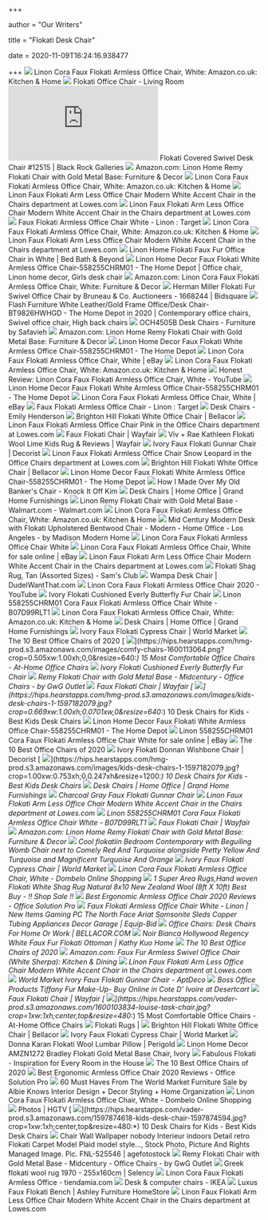 +++
        
author = "Our Writers"
        
title = "Flokati Desk Chair"
        
date = 2020-11-09T16:24:16.938477
        
+++
[ ![](https://images-na.ssl-images-amazon.com/images/I/81hj1A9xfgL._AC_SL1500_.jpg)](https://images-na.ssl-images-amazon.com/images/I/81hj1A9xfgL._AC_SL1500_.jpg) Linon Cora Faux Flokati Armless Office Chair, White: Amazon.co.uk: Kitchen  & Home
[ ![](https://smhttp-ssl-61502.nexcesscdn.net/media/catalog/product/cache/1/image/9df78eab33525d08d6e5fb8d27136e95/2/4/249076web.jpg)](https://smhttp-ssl-61502.nexcesscdn.net/media/catalog/product/cache/1/image/9df78eab33525d08d6e5fb8d27136e95/2/4/249076web.jpg) Flokati Office Chair - Living Room
[ ![](https://www.blackrockgalleries.com/goodthumb.php?src=Pictures/1026813_IMG_4459.JPG&w=539&h=405)](https://www.blackrockgalleries.com/goodthumb.php?src=Pictures/1026813_IMG_4459.JPG&w=539&h=405) Flokati Covered Swivel Desk Chair #12515 | Black Rock Galleries
[ ![](https://m.media-amazon.com/images/I/81N+EnE1uoL._AC_SS350_.jpg)](https://m.media-amazon.com/images/I/81N+EnE1uoL._AC_SS350_.jpg) Amazon.com: Linon Home Remy Flokati Chair with Gold Metal Base: Furniture &  Decor
[ ![](https://images-na.ssl-images-amazon.com/images/I/71oczSxdqRL._AC_SL1500_.jpg)](https://images-na.ssl-images-amazon.com/images/I/71oczSxdqRL._AC_SL1500_.jpg) Linon Cora Faux Flokati Armless Office Chair, White: Amazon.co.uk: Kitchen  & Home
[ ![](http://mobileimages.lowes.com/product/converted/753793/753793996899.jpg?size=pdhi)](http://mobileimages.lowes.com/product/converted/753793/753793996899.jpg?size=pdhi) Linon Faux Flokati Arm Less Office Chair Modern White Accent Chair in the  Chairs department at Lowes.com
[ ![](http://mobileimages.lowes.com/product/converted/753793/753793996899_11490018.jpg)](http://mobileimages.lowes.com/product/converted/753793/753793996899_11490018.jpg) Linon Faux Flokati Arm Less Office Chair Modern White Accent Chair in the  Chairs department at Lowes.com
[ ![](https://target.scene7.com/is/image/Target/GUEST_077491e9-f609-406f-9d99-0b749837e9f2)](https://target.scene7.com/is/image/Target/GUEST_077491e9-f609-406f-9d99-0b749837e9f2) Faux Flokati Armless Office Chair White - Linon : Target
[ ![](https://images-na.ssl-images-amazon.com/images/I/917VD6UWo0L._AC_SX569_.jpg)](https://images-na.ssl-images-amazon.com/images/I/917VD6UWo0L._AC_SX569_.jpg) Linon Cora Faux Flokati Armless Office Chair, White: Amazon.co.uk: Kitchen  & Home
[ ![](http://images.lowes.com/product/converted/753793/753793996899_11490019lg.jpg)](http://images.lowes.com/product/converted/753793/753793996899_11490019lg.jpg) Linon Faux Flokati Arm Less Office Chair Modern White Accent Chair in the  Chairs department at Lowes.com
[ ![](https://b3h2.scene7.com/is/image/BedBathandBeyond/153716263872675p?$690$&wid=690&hei=690)](https://b3h2.scene7.com/is/image/BedBathandBeyond/153716263872675p?$690$&wid=690&hei=690) Linon Home Flokati Faux Fur Office Chair in White | Bed Bath & Beyond
[ ![](https://i.pinimg.com/474x/f3/a4/93/f3a493a20b32325971c36aec2a9d1ec6.jpg)](https://i.pinimg.com/474x/f3/a4/93/f3a493a20b32325971c36aec2a9d1ec6.jpg) Linon Home Decor Faux Flokati White Armless Office Chair-558255CHRM01 - The  Home Depot | Office chair, Linon home decor, Girls desk chair
[ ![](https://m.media-amazon.com/images/S/aplus-media/vc/fe939cb0-264e-4c7f-b8c1-eda1b358a404.__CR0,40,350,350_PT0_SX300_V1___.jpg)](https://m.media-amazon.com/images/S/aplus-media/vc/fe939cb0-264e-4c7f-b8c1-eda1b358a404.__CR0,40,350,350_PT0_SX300_V1___.jpg) Amazon.com: Linon Cora Faux Flokati Armless Office Chair, White: Furniture  & Decor
[ ![](https://images.bidsquare.com/item/xl/5969/5969165.jpeg)](https://images.bidsquare.com/item/xl/5969/5969165.jpeg) Herman Miller Flokati Fur Swivel Office Chair by Bruneau & Co. Auctioneers  - 1668244 | Bidsquare
[ ![](https://i.pinimg.com/474x/ac/44/45/ac4445bbceeeeb8f6dd49ce2ed3a9cae.jpg)](https://i.pinimg.com/474x/ac/44/45/ac4445bbceeeeb8f6dd49ce2ed3a9cae.jpg) Flash Furniture White Leather/Gold Frame Office/Desk Chair-BT9826HWHGD -  The Home Depot in 2020 | Contemporary office chairs, Swivel office chair,  High back chairs
[ ![](https://cdn.safavieh.com/furniture/och/zoom/och4505b-dim.jpg)](https://cdn.safavieh.com/furniture/och/zoom/och4505b-dim.jpg) OCH4505B Desk Chairs - Furniture by Safavieh
[ ![](https://images-na.ssl-images-amazon.com/images/I/81TadA1oxJL._AC_SL1500_.jpg)](https://images-na.ssl-images-amazon.com/images/I/81TadA1oxJL._AC_SL1500_.jpg) Amazon.com: Linon Home Remy Flokati Chair with Gold Metal Base: Furniture &  Decor
[ ![](https://images.homedepot-static.com/productImages/3e88aef9-13ad-4315-9fa4-17ebad3e8dc0/svn/white-linon-home-decor-task-chairs-558255chrm01-31_600.jpg)](https://images.homedepot-static.com/productImages/3e88aef9-13ad-4315-9fa4-17ebad3e8dc0/svn/white-linon-home-decor-task-chairs-558255chrm01-31_600.jpg) Linon Home Decor Faux Flokati White Armless Office Chair-558255CHRM01 - The  Home Depot
[ ![](https://i.ebayimg.com/images/g/ST8AAOSwZM9e8RZu/s-l400.jpg)](https://i.ebayimg.com/images/g/ST8AAOSwZM9e8RZu/s-l400.jpg) Linon Cora Faux Flokati Armless Office Chair, White | eBay
[ ![](https://images-na.ssl-images-amazon.com/images/I/61Vlx79Mk5L._AC_SX522_.jpg)](https://images-na.ssl-images-amazon.com/images/I/61Vlx79Mk5L._AC_SX522_.jpg) Linon Cora Faux Flokati Armless Office Chair, White: Amazon.co.uk: Kitchen  & Home
[ ![](https://i.ytimg.com/vi/zMSYjjuZ5KM/hqdefault.jpg)](https://i.ytimg.com/vi/zMSYjjuZ5KM/hqdefault.jpg) Honest Review: Linon Cora Faux Flokati Armless Office Chair, White - YouTube
[ ![](https://images.homedepot-static.com/productImages/6b3cb134-2aac-40b4-b13d-6093afde3a23/svn/white-linon-home-decor-task-chairs-558255chrm01-40_600.jpg)](https://images.homedepot-static.com/productImages/6b3cb134-2aac-40b4-b13d-6093afde3a23/svn/white-linon-home-decor-task-chairs-558255chrm01-40_600.jpg) Linon Home Decor Faux Flokati White Armless Office Chair-558255CHRM01 - The  Home Depot
[ ![](x-raw-image:///7b943ec45382ad5a9652c9c4def1ab513126e514b6612659d97a6b42f4e2ef30)](x-raw-image:///7b943ec45382ad5a9652c9c4def1ab513126e514b6612659d97a6b42f4e2ef30) Linon Cora Faux Flokati Armless Office Chair, White | eBay
[ ![](https://target.scene7.com/is/image/Target/GUEST_9def3170-2195-4e99-ae86-f6fc320ef16e)](https://target.scene7.com/is/image/Target/GUEST_9def3170-2195-4e99-ae86-f6fc320ef16e) Faux Flokati Armless Office Chair - Linon : Target
[ ![](https://images.rewardstyle.com/img?v=2.14&p=114338210)](https://images.rewardstyle.com/img?v=2.14&p=114338210) Desk Chairs - Emily Henderson
[ ![](https://mediacdn.bellacor.com/images/250/661B330-BK.jpg)](https://mediacdn.bellacor.com/images/250/661B330-BK.jpg) Brighton Hill Flokati White Office Chair | Bellacor
[ ![](http://mobileimages.lowes.com/product/converted/500023/5000232945.jpg)](http://mobileimages.lowes.com/product/converted/500023/5000232945.jpg) Linon Faux Flokati Armless Office Chair Pink in the Office Chairs  department at Lowes.com
[ ![](https://secure.img1-fg.wfcdn.com/im/67888690/resize-h600-w600%5Ecompr-r85/3579/3579805/Benes+Faux+Flokati+Gray+Area+Rug.jpg)](https://secure.img1-fg.wfcdn.com/im/67888690/resize-h600-w600%5Ecompr-r85/3579/3579805/Benes+Faux+Flokati+Gray+Area+Rug.jpg) Faux Flokati Chair | Wayfair
[ ![](https://secure.img1-ag.wfcdn.com/im/76516457/resize-h600-w600%5Ecompr-r85/7022/70225851/Kathleen+Flokati+Wool+Lime+Kids+Rug.jpg)](https://secure.img1-ag.wfcdn.com/im/76516457/resize-h600-w600%5Ecompr-r85/7022/70225851/Kathleen+Flokati+Wool+Lime+Kids+Rug.jpg) Viv + Rae Kathleen Flokati Wool Lime Kids Rug & Reviews | Wayfair
[ ![](https://www.decorist.com/static/finds/product_images/full_size/170288-60883_xxx_v1.4b9d1c9310f022589f823f2c34463650.png)](https://www.decorist.com/static/finds/product_images/full_size/170288-60883_xxx_v1.4b9d1c9310f022589f823f2c34463650.png) Ivory Faux Flokati Gunnar Chair | Decorist
[ ![](http://mobileimages.lowes.com/product/converted/500023/5000232947.jpg)](http://mobileimages.lowes.com/product/converted/500023/5000232947.jpg) Linon Faux Flokati Armless Office Chair Snow Leopard in the Office Chairs  department at Lowes.com
[ ![](https://mediacdn.bellacor.com/images/250/661-B220G-FWT.jpg)](https://mediacdn.bellacor.com/images/250/661-B220G-FWT.jpg) Brighton Hill Flokati White Office Chair | Bellacor
[ ![](https://images.homedepot-static.com/productImages/a01d4758-3081-4f28-9890-b3474260f539/svn/white-linon-home-decor-task-chairs-558255chrm01-a0_600.jpg)](https://images.homedepot-static.com/productImages/a01d4758-3081-4f28-9890-b3474260f539/svn/white-linon-home-decor-task-chairs-558255chrm01-a0_600.jpg) Linon Home Decor Faux Flokati White Armless Office Chair-558255CHRM01 - The  Home Depot
[ ![](https://www.knockitoffkim.com/wp-content/uploads/2017/02/Recover-Office-Chair-Seat.jpg)](https://www.knockitoffkim.com/wp-content/uploads/2017/02/Recover-Office-Chair-Seat.jpg) How I Made Over My Old Banker's Chair - Knock It Off Kim
[ ![](https://smhttp-ssl-61502.nexcesscdn.net/media/catalog/product/cache/1/small_image/278x/17f82f742ffe127f42dca9de82fb58b1/2/3/235137web_sm.jpg)](https://smhttp-ssl-61502.nexcesscdn.net/media/catalog/product/cache/1/small_image/278x/17f82f742ffe127f42dca9de82fb58b1/2/3/235137web_sm.jpg) Desk Chairs | Home Office | Grand Home Furnishings
[ ![](https://i5.walmartimages.com/asr/00f5dcab-5afb-43ca-8662-5707331e56aa_1.0e26a7e86296c9bf355fbda01e7e9b7e.jpeg)](https://i5.walmartimages.com/asr/00f5dcab-5afb-43ca-8662-5707331e56aa_1.0e26a7e86296c9bf355fbda01e7e9b7e.jpeg) Linon Remy Flokati Chair with Gold Metal Base - Walmart.com - Walmart.com
[ ![](https://images-na.ssl-images-amazon.com/images/I/71kHDpAfjPL._AC_SX425_.jpg)](https://images-na.ssl-images-amazon.com/images/I/71kHDpAfjPL._AC_SX425_.jpg) Linon Cora Faux Flokati Armless Office Chair, White: Amazon.co.uk: Kitchen  & Home
[ ![](https://st.hzcdn.com/simgs/45f104cb0fabd364_4-5017/home-design.jpg)](https://st.hzcdn.com/simgs/45f104cb0fabd364_4-5017/home-design.jpg) Mid Century Modern Desk with Flokati Upholstered Bentwood Chair - Modern -  Home Office - Los Angeles - by Madison Modern Home
[ ![](https://images-na.ssl-images-amazon.com/images/I/91jklPHpKrL._AC_SY450_.jpg)](https://images-na.ssl-images-amazon.com/images/I/91jklPHpKrL._AC_SY450_.jpg) Linon Cora Faux Flokati Armless Office Chair White
[ ![](https://i.ebayimg.com/images/g/LYcAAOSwPGNe4vwk/s-l640.jpg)](https://i.ebayimg.com/images/g/LYcAAOSwPGNe4vwk/s-l640.jpg) Linon Cora Faux Flokati Armless Office Chair, White for sale online | eBay
[ ![](https://mobileimages.lowes.com/product/converted/100183/1001839660.jpg?size=lg)](https://mobileimages.lowes.com/product/converted/100183/1001839660.jpg?size=lg) Linon Faux Flokati Arm Less Office Chair Modern White Accent Chair in the  Chairs department at Lowes.com
[ ![](https://scene7.samsclub.com/is/image/samsclub/0075379382101_B?wid=280&hei=280)](https://scene7.samsclub.com/is/image/samsclub/0075379382101_B?wid=280&hei=280) Flokati Shag Rug, Tan (Assorted Sizes) - Sam's Club
[ ![](http://static.dudeiwantthat.com/img/gear/office/wampa-office-chair-46435.jpg)](http://static.dudeiwantthat.com/img/gear/office/wampa-office-chair-46435.jpg) Wampa Desk Chair | DudeIWantThat.com
[ ![](https://i.ytimg.com/vi/zz1q7nUYJ8Y/maxresdefault.jpg)](https://i.ytimg.com/vi/zz1q7nUYJ8Y/maxresdefault.jpg) Linon Cora Faux Flokati Armless Office Chair 2020 - YouTube
[ ![](https://cdn.decorpad.com/photos/2018/02/22/brass-ivory-flokati-everly-butterfly-gold-white-fur-chair.jpeg)](https://cdn.decorpad.com/photos/2018/02/22/brass-ivory-flokati-everly-butterfly-gold-white-fur-chair.jpeg) Ivory Flokati Cushioned Everly Butterfly Fur Chair
[ ![](http://www.irkrs-atlantic-canada.net/image/cache/data/category_32/yaheetech-modern-swivel-office-chair-faux-leather-home-computer-desk-chairs-on-wheel-2278-200x200_0.jpg)](http://www.irkrs-atlantic-canada.net/image/cache/data/category_32/yaheetech-modern-swivel-office-chair-faux-leather-home-computer-desk-chairs-on-wheel-2278-200x200_0.jpg) Linon 558255CHRM01 Cora Faux Flokati Armless Office Chair White - B07D99RLT1
[ ![](https://images-na.ssl-images-amazon.com/images/I/7156%2BrNYj2L._AC_SL1500_.jpg)](https://images-na.ssl-images-amazon.com/images/I/7156%2BrNYj2L._AC_SL1500_.jpg) Linon Cora Faux Flokati Armless Office Chair, White: Amazon.co.uk: Kitchen  & Home
[ ![](https://smhttp-ssl-61502.nexcesscdn.net/media/catalog/product/cache/1/small_image/278x/17f82f742ffe127f42dca9de82fb58b1/2/3/234076web_sm.jpg)](https://smhttp-ssl-61502.nexcesscdn.net/media/catalog/product/cache/1/small_image/278x/17f82f742ffe127f42dca9de82fb58b1/2/3/234076web_sm.jpg) Desk Chairs | Home Office | Grand Home Furnishings
[ ![](https://ii2.worldmarket.com/fcgi-bin/iipsrv.fcgi?FIF=/images/worldmarket/source/95133_XXX_v1.tif&wid=420&cvt=jpeg)](https://ii2.worldmarket.com/fcgi-bin/iipsrv.fcgi?FIF=/images/worldmarket/source/95133_XXX_v1.tif&wid=420&cvt=jpeg) Ivory Faux Flokati Cypress Chair | World Market
[ ![](https://www.mydomaine.com/thmb/_AypVdEBhlEBaFO8pTfrOZgMi9o=/710x533/smart/filters:no_upscale()/finley-swivel-office-chair-o-5f9c417b32b94c98a6f88ff4248b0e9f.jpg)](https://www.mydomaine.com/thmb/_AypVdEBhlEBaFO8pTfrOZgMi9o=/710x533/smart/filters:no_upscale()/finley-swivel-office-chair-o-5f9c417b32b94c98a6f88ff4248b0e9f.jpg) The 10 Best Office Chairs of 2020
[ ![](https://hips.hearstapps.com/hmg-prod.s3.amazonaws.com/images/comfy-chairs-1600113064.png?crop=0.505xw:1.00xh;0,0&resize=640:*)](https://hips.hearstapps.com/hmg-prod.s3.amazonaws.com/images/comfy-chairs-1600113064.png?crop=0.505xw:1.00xh;0,0&resize=640:*) 15 Most Comfortable Office Chairs - At-Home Office Chairs
[ ![](https://cdn.decorpad.com/photos/2019/09/27/lucite-acrylic-legs-fur-sophie-white-sheepskin-chair.jpeg)](https://cdn.decorpad.com/photos/2019/09/27/lucite-acrylic-legs-fur-sophie-white-sheepskin-chair.jpeg) Ivory Flokati Cushioned Everly Butterfly Fur Chair
[ ![](https://st.hzcdn.com/fimgs/e8e161000ed57721_8890-w300-h300-b1-p10--.jpg)](https://st.hzcdn.com/fimgs/e8e161000ed57721_8890-w300-h300-b1-p10--.jpg) Remy Flokati Chair with Gold Metal Base - Midcentury - Office Chairs - by  GwG Outlet
[ ![](https://secure.img1-fg.wfcdn.com/im/81509198/resize-h310-w310%5Ecompr-r85/1252/125244696/maddock-faux-leather-rocker-recliner.jpg)](https://secure.img1-fg.wfcdn.com/im/81509198/resize-h310-w310%5Ecompr-r85/1252/125244696/maddock-faux-leather-rocker-recliner.jpg) Faux Flokati Chair | Wayfair
[ ![](https://hips.hearstapps.com/hmg-prod.s3.amazonaws.com/images/kids-desk-chairs-1-1597182079.jpg?crop=0.669xw:1.00xh;0.0701xw,0&resize=640:*)](https://hips.hearstapps.com/hmg-prod.s3.amazonaws.com/images/kids-desk-chairs-1-1597182079.jpg?crop=0.669xw:1.00xh;0.0701xw,0&resize=640:*) 10 Desk Chairs for Kids - Best Kids Desk Chairs
[ ![](https://images.homedepot-static.com/productImages/06472558-e69a-4f25-9ebd-6375cfda6bcb/svn/white-linon-home-decor-task-chairs-558255chrm01-1d_600.jpg)](https://images.homedepot-static.com/productImages/06472558-e69a-4f25-9ebd-6375cfda6bcb/svn/white-linon-home-decor-task-chairs-558255chrm01-1d_600.jpg) Linon Home Decor Faux Flokati White Armless Office Chair-558255CHRM01 - The  Home Depot
[ ![](https://i.ebayimg.com/images/g/mBwAAOSwra9fj3o8/s-l640.jpg)](https://i.ebayimg.com/images/g/mBwAAOSwra9fj3o8/s-l640.jpg) Linon 558255CHRM01 Cora Faux Flokati Armless Office Chair White for sale  online | eBay
[ ![](https://www.mydomaine.com/thmb/acPIFstd4ZzPSt_XbyaErY6eMwc=/900x0/filters:no_upscale():max_bytes(150000):strip_icc()/wingate-rattan-swivel-desk-chair-o-4473200dad5f40d197dccb00a4baa1ec.jpg)](https://www.mydomaine.com/thmb/acPIFstd4ZzPSt_XbyaErY6eMwc=/900x0/filters:no_upscale():max_bytes(150000):strip_icc()/wingate-rattan-swivel-desk-chair-o-4473200dad5f40d197dccb00a4baa1ec.jpg) The 10 Best Office Chairs of 2020
[ ![](https://www.decorist.com/static/finds/product_images/full_size/137874-untitled-14-copy.0e73998b0cdfd79e1c53724a6a1149da.png)](https://www.decorist.com/static/finds/product_images/full_size/137874-untitled-14-copy.0e73998b0cdfd79e1c53724a6a1149da.png) Ivory Flokati Donnan Wishbone Chair | Decorist
[ ![](https://hips.hearstapps.com/hmg-prod.s3.amazonaws.com/images/kids-desk-chairs-1-1597182079.jpg?crop=1.00xw:0.753xh;0,0.247xh&resize=1200:*)](https://hips.hearstapps.com/hmg-prod.s3.amazonaws.com/images/kids-desk-chairs-1-1597182079.jpg?crop=1.00xw:0.753xh;0,0.247xh&resize=1200:*) 10 Desk Chairs for Kids - Best Kids Desk Chairs
[ ![](https://smhttp-ssl-61502.nexcesscdn.net/media/catalog/product/cache/1/small_image/278x/17f82f742ffe127f42dca9de82fb58b1/0/2/0232628.web_sm.jpg)](https://smhttp-ssl-61502.nexcesscdn.net/media/catalog/product/cache/1/small_image/278x/17f82f742ffe127f42dca9de82fb58b1/0/2/0232628.web_sm.jpg) Desk Chairs | Home Office | Grand Home Furnishings
[ ![](https://cdn.decorpad.com/photos/2017/05/30/faux-gunnar-armless-boho-wood-gray-fur-chair.jpeg)](https://cdn.decorpad.com/photos/2017/05/30/faux-gunnar-armless-boho-wood-gray-fur-chair.jpeg) Charcoal Gray Faux Flokati Gunnar Chair
[ ![](https://mobileimages.lowes.com/product/converted/889142/889142060710.jpg?size=lg)](https://mobileimages.lowes.com/product/converted/889142/889142060710.jpg?size=lg) Linon Faux Flokati Arm Less Office Chair Modern White Accent Chair in the  Chairs department at Lowes.com
[ ![](http://www.irkrs-atlantic-canada.net/image/cache/data/category_16/roundhill-furniture-of1012br-cesena-faux-leather-360-swivel-air-lift-office-chair-br-1100-200x200_0.jpg)](http://www.irkrs-atlantic-canada.net/image/cache/data/category_16/roundhill-furniture-of1012br-cesena-faux-leather-360-swivel-air-lift-office-chair-br-1100-200x200_0.jpg) Linon 558255CHRM01 Cora Faux Flokati Armless Office Chair White - B07D99RLT1
[ ![](https://secure.img1-fg.wfcdn.com/im/51158755/resize-h310-w310%5Ecompr-r85/1190/119044803/jarin-2538-w-faux-leather-armchair.jpg)](https://secure.img1-fg.wfcdn.com/im/51158755/resize-h310-w310%5Ecompr-r85/1190/119044803/jarin-2538-w-faux-leather-armchair.jpg) Faux Flokati Chair | Wayfair
[ ![](https://m.media-amazon.com/images/I/71SMZFIZgeL._AC_UL400_.jpg)](https://m.media-amazon.com/images/I/71SMZFIZgeL._AC_UL400_.jpg) Amazon.com: Linon Home Remy Flokati Chair with Gold Metal Base: Furniture &  Decor
[ ![](http://madebymood.com/wp-content/uploads/2015/08/Cool-flokati-in-Bedroom-Contemporary-with-Womb-Chair-next-to-Red-And-Turquoise-alongside-Yellow-And-Turquoise-andTurquoise-And-Orange-.jpg)](http://madebymood.com/wp-content/uploads/2015/08/Cool-flokati-in-Bedroom-Contemporary-with-Womb-Chair-next-to-Red-And-Turquoise-alongside-Yellow-And-Turquoise-andTurquoise-And-Orange-.jpg) Cool flokatiin Bedroom Contemporary with Beguiling Womb Chair next to  Comely Red And Turquoise alongside Pretty Yellow And Turquoise and  Magnificent Turquoise And Orange
[ ![](https://res.cloudinary.com/powerreviews/image/upload/c_fill,d_portal-no-product-image_ttlfpi.svg,f_auto,g_auto,h_400,q_auto,w_auto,z_0.5/d_portal-no-product-image_ttlfpi.svg/prod/jcwdphdhmjkaiumkd1ft)](https://res.cloudinary.com/powerreviews/image/upload/c_fill,d_portal-no-product-image_ttlfpi.svg,f_auto,g_auto,h_400,q_auto,w_auto,z_0.5/d_portal-no-product-image_ttlfpi.svg/prod/jcwdphdhmjkaiumkd1ft) Ivory Faux Flokati Cypress Chair | World Market
[ ![](https://i2.wp.com/www.dombelo.com/wp-content/uploads/2020/09/41DyRTwHOVL._SS400_.jpg?resize=300%2C300&ssl=1)](https://i2.wp.com/www.dombelo.com/wp-content/uploads/2020/09/41DyRTwHOVL._SS400_.jpg?resize=300%2C300&ssl=1) Linon Cora Faux Flokati Armless Office Chair, White - Dombelo Online  Shopping
[ ![](http://ws.assoc-amazon.com/widgets/q?_encoding=UTF8&Format=_SL300_&ASIN=B005DJ3J60&MarketPlace=US&ID=AsinImage&WS=1&ServiceVersion=20070822)](http://ws.assoc-amazon.com/widgets/q?_encoding=UTF8&Format=_SL300_&ASIN=B005DJ3J60&MarketPlace=US&ID=AsinImage&WS=1&ServiceVersion=20070822) 1 Super Area Rugs,Hand woven Flokati White Shag Rug Natural 8x10 New  Zealand Wool (8ft X 10ft) Best Buy - !! Shop Sale !!
[ ![](https://officesolutionpro.com/wp-content/uploads/2020/06/Best-Ergonomic-Armless-Office-Chair-officesolutionpro.com_.jpg)](https://officesolutionpro.com/wp-content/uploads/2020/06/Best-Ergonomic-Armless-Office-Chair-officesolutionpro.com_.jpg) Best Ergonomic Armless Office Chair 2020 Reviews - Office Solution Pro
[ ![](https://18cfdfd73150f69310ab-4d842a0601d0ae955a714605e7fb6d6f.ssl.cf2.rackcdn.com/6365/4573428.jpg)](https://18cfdfd73150f69310ab-4d842a0601d0ae955a714605e7fb6d6f.ssl.cf2.rackcdn.com/6365/4573428.jpg) Faux Flokati Armless Office Chair White - Linon | New Items  Gaming PC   The North Face  Ariat  Samsonite  Sleds  Copper Tubing  Appliances   Decor  Garage  | Equip-Bid
[ ![](https://mediacdn.bellacor.com/images/500/221501370-30-220.jpg)](https://mediacdn.bellacor.com/images/500/221501370-30-220.jpg) Office Chairs: Desk Chairs For Home Or Work | BELLACOR.COM
[ ![](https://www.kathykuohome.com/blog/wp-content/uploads/2016/09/product_12381.jpg)](https://www.kathykuohome.com/blog/wp-content/uploads/2016/09/product_12381.jpg) Noir Bianca Hollywood Regency White Faux Fur Flokati Ottoman | Kathy Kuo  Home
[ ![](https://www.mydomaine.com/thmb/GPSkb3TxhSaa5mPJcGkvNfLtAn4=/900x0/filters:no_upscale():max_bytes(150000):strip_icc()/ScreenShot2020-07-07at3.58.56PM-f21e4df3c89a44efb2e4224a788111ec.png)](https://www.mydomaine.com/thmb/GPSkb3TxhSaa5mPJcGkvNfLtAn4=/900x0/filters:no_upscale():max_bytes(150000):strip_icc()/ScreenShot2020-07-07at3.58.56PM-f21e4df3c89a44efb2e4224a788111ec.png) The 10 Best Office Chairs of 2020
[ ![](https://images-na.ssl-images-amazon.com/images/I/41KyD08XzfL._AC_.jpg)](https://images-na.ssl-images-amazon.com/images/I/41KyD08XzfL._AC_.jpg) Amazon.com: Faux Fur Armless Swivel Office Chair (White Sherpa): Kitchen &  Dining
[ ![](https://mobileimages.lowes.com/product/converted/100181/1001814620.jpg?size=lg)](https://mobileimages.lowes.com/product/converted/100181/1001814620.jpg?size=lg) Linon Faux Flokati Arm Less Office Chair Modern White Accent Chair in the  Chairs department at Lowes.com
[ ![](https://d6qwfb5pdou4u.cloudfront.net/product-images/2390001-2400000/2391990/15178604825e0d1269b01dd5871ed9fd1e7ff978e2/1500-1500-frame-0.jpg)](https://d6qwfb5pdou4u.cloudfront.net/product-images/2390001-2400000/2391990/15178604825e0d1269b01dd5871ed9fd1e7ff978e2/1500-1500-frame-0.jpg) World Market Ivory Faux Flokati Gunnar Chair - AptDeco
[ ![](https://images-na.ssl-images-amazon.com/images/I/41Iz-MnwFTL.jpg)](https://images-na.ssl-images-amazon.com/images/I/41Iz-MnwFTL.jpg) Boss Office Products Tiffany Fur Make-Up- Buy Online in Cote D' Ivoire at  Desertcart
[ ![](https://secure.img1-fg.wfcdn.com/im/05076542/resize-h160-w160%5Ecompr-r85/7098/70987264/Riche+Handmade+Flokati+White+Area+Rug%25A0.jpg)](https://secure.img1-fg.wfcdn.com/im/05076542/resize-h160-w160%5Ecompr-r85/7098/70987264/Riche+Handmade+Flokati+White+Area+Rug%25A0.jpg) Faux Flokati Chair | Wayfair
[ ![](https://hips.hearstapps.com/vader-prod.s3.amazonaws.com/1600103834-louise-task-chair.jpg?crop=1xw:1xh;center,top&resize=480:*)](https://hips.hearstapps.com/vader-prod.s3.amazonaws.com/1600103834-louise-task-chair.jpg?crop=1xw:1xh;center,top&resize=480:*) 15 Most Comfortable Office Chairs - At-Home Office Chairs
[ ![](https://houseofwentworth.files.wordpress.com/2010/10/img_0519.jpg)](https://houseofwentworth.files.wordpress.com/2010/10/img_0519.jpg) Flokati Rugs |
[ ![](https://mediacdn.bellacor.com/images/300/2326178403NAT01.jpg)](https://mediacdn.bellacor.com/images/300/2326178403NAT01.jpg) Brighton Hill Flokati White Office Chair | Bellacor
[ ![](https://ii3.worldmarket.com/fcgi-bin/iipsrv.fcgi?FIF=/images/worldmarket/source/69434_XXX_v1.tif&wid=420&cvt=jpeg)](https://ii3.worldmarket.com/fcgi-bin/iipsrv.fcgi?FIF=/images/worldmarket/source/69434_XXX_v1.tif&wid=420&cvt=jpeg) Ivory Faux Flokati Cypress Chair | World Market
[ ![](https://secure.img1-fg.wfcdn.com/im/29573898/compr-r85/6105/61052442/flokati-wool-lumbar-pillow.jpg)](https://secure.img1-fg.wfcdn.com/im/29573898/compr-r85/6105/61052442/flokati-wool-lumbar-pillow.jpg) Donna Karan Flokati Wool Lumbar Pillow | Perigold
[ ![](https://cdn.shopify.com/s/files/1/0078/6022/4081/products/81kBHmDZQzL._AC_SL1500_1024x1024.jpg?v=1578659097)](https://cdn.shopify.com/s/files/1/0078/6022/4081/products/81kBHmDZQzL._AC_SL1500_1024x1024.jpg?v=1578659097) Linon Home Decor AMZN1272 Bradley Flokati Gold Metal Base Chair, Ivory
[ ![](http://decoratingfiles.com/wp-content/uploads/2012/09/FlokatiRug13.jpg)](http://decoratingfiles.com/wp-content/uploads/2012/09/FlokatiRug13.jpg) Fabulous Flokati - Inspiration for Every Room in the House
[ ![](https://www.mydomaine.com/thmb/V2JsLEHujv32d5wo8LJEayOI0R8=/900x0/filters:no_upscale():max_bytes(150000):strip_icc()/ScreenShot2020-07-07at4.03.56PM-2e7f01c783b34fedaf51b2d24df09706.png)](https://www.mydomaine.com/thmb/V2JsLEHujv32d5wo8LJEayOI0R8=/900x0/filters:no_upscale():max_bytes(150000):strip_icc()/ScreenShot2020-07-07at4.03.56PM-2e7f01c783b34fedaf51b2d24df09706.png) The 10 Best Office Chairs of 2020
[ ![](https://officesolutionpro.com/wp-content/uploads/2020/06/Best-Ergonomic-Armless-Office-Chair-02-officesolutionpro.com_.jpg)](https://officesolutionpro.com/wp-content/uploads/2020/06/Best-Ergonomic-Armless-Office-Chair-02-officesolutionpro.com_.jpg) Best Ergonomic Armless Office Chair 2020 Reviews - Office Solution Pro
[ ![](https://images.squarespace-cdn.com/content/v1/595f239ae6f2e189e3b6eb99/1546657488300-MN9F9ZWCRWVIKL61POXA/ke17ZwdGBToddI8pDm48kGifSodES3zPVkbBfms6E6VZw-zPPgdn4jUwVcJE1ZvWQUxwkmyExglNqGp0IvTJZUJFbgE-7XRK3dMEBRBhUpx21JYsRk-BgvsysYO5ij2EJkWRgYbGmS3eUfB1IruGJ21xjbTWPQGsqfGjEZNiuA8/Black+Faux+Leather+Parker+Office+Chair+.jpg)](https://images.squarespace-cdn.com/content/v1/595f239ae6f2e189e3b6eb99/1546657488300-MN9F9ZWCRWVIKL61POXA/ke17ZwdGBToddI8pDm48kGifSodES3zPVkbBfms6E6VZw-zPPgdn4jUwVcJE1ZvWQUxwkmyExglNqGp0IvTJZUJFbgE-7XRK3dMEBRBhUpx21JYsRk-BgvsysYO5ij2EJkWRgYbGmS3eUfB1IruGJ21xjbTWPQGsqfGjEZNiuA8/Black+Faux+Leather+Parker+Office+Chair+.jpg) 60 Must Haves From The World Market Furniture Sale by Albie Knows Interior  Design + Decor Styling + Home Organization
[ ![](https://i0.wp.com/www.dombelo.com/wp-content/uploads/2020/09/81CWnwLO4L._SS400_.jpg?resize=300%2C300&ssl=1)](https://i0.wp.com/www.dombelo.com/wp-content/uploads/2020/09/81CWnwLO4L._SS400_.jpg?resize=300%2C300&ssl=1) Linon Cora Faux Flokati Armless Office Chair, White - Dombelo Online  Shopping
[ ![](https://photos.hgtv.com/content/dam/images/hgtv/fullset/2012/7/17/0/HHILO213_High-Home-Office-2_s4x3.jpg.rend.hgtvcom.651.651.jpeg)](https://photos.hgtv.com/content/dam/images/hgtv/fullset/2012/7/17/0/HHILO213_High-Home-Office-2_s4x3.jpg.rend.hgtvcom.651.651.jpeg) Photos | HGTV
[ ![](https://hips.hearstapps.com/vader-prod.s3.amazonaws.com/1597874618-kids-desk-chair-1597874594.jpg?crop=1xw:1xh;center,top&resize=480:*)](https://hips.hearstapps.com/vader-prod.s3.amazonaws.com/1597874618-kids-desk-chair-1597874594.jpg?crop=1xw:1xh;center,top&resize=480:*) 10 Desk Chairs for Kids - Best Kids Desk Chairs
[ ![](https://previews.agefotostock.com/previewimage/medibigoff/eb9d545fccf6f56da0d17b35ab376c4f/fnl-525546.jpg)](https://previews.agefotostock.com/previewimage/medibigoff/eb9d545fccf6f56da0d17b35ab376c4f/fnl-525546.jpg) Chair Wall Wallpaper nobody Interieur indoors Detail retro Flokati Carpet  Model Plaid model style..., Stock Photo, Picture And Rights Managed Image.  Pic. FNL-525546 | agefotostock
[ ![](https://st.hzcdn.com/fimgs/aa31227e0ee9343a_1715-w300-h300-b1-p0--.jpg)](https://st.hzcdn.com/fimgs/aa31227e0ee9343a_1715-w300-h300-b1-p0--.jpg) Remy Flokati Chair with Gold Metal Base - Midcentury - Office Chairs - by  GwG Outlet
[ ![](https://selency.imgix.net/be4ade6d-8911-4f77-ada2-476020945fa8/greek-flokati-wool-rug-1970_original.png?bg=FFF&fit=fill&auto=format%2Ccompress&w=579&h=475&meta_format=product_gallery_main&fm=jpg)](https://selency.imgix.net/be4ade6d-8911-4f77-ada2-476020945fa8/greek-flokati-wool-rug-1970_original.png?bg=FFF&fit=fill&auto=format%2Ccompress&w=579&h=475&meta_format=product_gallery_main&fm=jpg) Greek flokati wool rug 1970 - 255x160cm | Selency
[ ![](https://images-na.ssl-images-amazon.com/images/I/61EHfHQOugL._SX500_SY500_CR,0,0,500,500_.jpg)](https://images-na.ssl-images-amazon.com/images/I/61EHfHQOugL._SX500_SY500_CR,0,0,500,500_.jpg) Linon Cora Faux Flokati Armless Office - tiendamia.com
[ ![](https://shop.static.ingka.ikea.com/category-images/Category_desk-chairs.jpg)](https://shop.static.ingka.ikea.com/category-images/Category_desk-chairs.jpg) Desk & computer chairs - IKEA
[ ![](https://ashleyfurniture.scene7.com/is/image/AshleyFurniture/A60002540-LIFESTYLE-ALT?$AFHS-PDP-Main$)](https://ashleyfurniture.scene7.com/is/image/AshleyFurniture/A60002540-LIFESTYLE-ALT?$AFHS-PDP-Main$) Luxus Faux Flokati Bench | Ashley Furniture HomeStore
[ ![](https://mobileimages.lowes.com/product/converted/683726/683726576556.jpg?size=lg)](https://mobileimages.lowes.com/product/converted/683726/683726576556.jpg?size=lg) Linon Faux Flokati Arm Less Office Chair Modern White Accent Chair in the  Chairs department at Lowes.com
